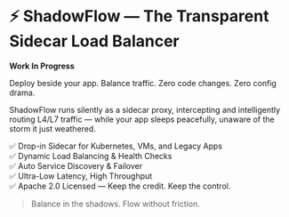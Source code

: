 # ⚡ ShadowFlow — The Transparent Sidecar Load Balancer

**Work In Progress**

Deploy beside your app. Balance traffic. Zero code changes. Zero config drama.

ShadowFlow runs silently as a sidecar proxy, intercepting and intelligently routing L4/L7 traffic — while your app sleeps peacefully, unaware of the storm it just weathered.

✅ Drop-in Sidecar for Kubernetes, VMs, and Legacy Apps  
✅ Dynamic Load Balancing & Health Checks  
✅ Auto Service Discovery & Failover  
✅ Ultra-Low Latency, High Throughput  
✅ Apache 2.0 Licensed — Keep the credit. Keep the control.

> Balance in the shadows. Flow without friction.
